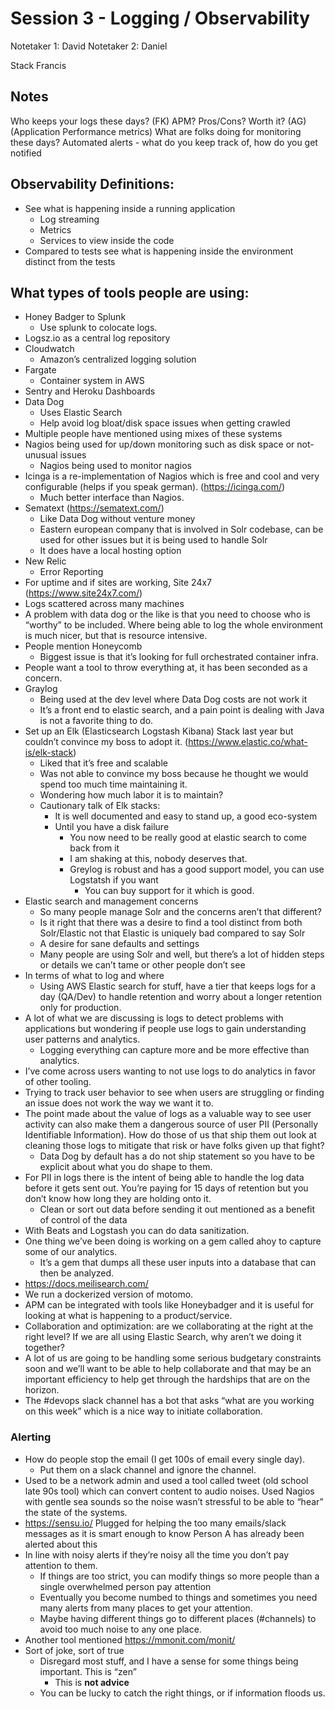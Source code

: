# Session 3 - Logging / Observability
Notetaker 1: David
Notetaker 2: Daniel 

Stack
Francis

## Notes
Who keeps your logs these days? (FK)
APM? Pros/Cons? Worth it? (AG) (Application Performance metrics)
What are folks doing for monitoring these days? 
Automated alerts - what do you keep track of, how do you get notified

## Observability Definitions:
* See what is happening inside a running application
    * Log streaming
    * Metrics
    * Services to view inside the code
* Compared to tests see what is happening inside the environment distinct from the tests

## What types of tools people are using:
* Honey Badger to Splunk
    * Use splunk to colocate logs.
* Logsz.io as a central log repository 
* Cloudwatch
    * Amazon’s centralized logging solution
* Fargate
    * Container system in AWS
* Sentry and Heroku Dashboards
* Data Dog
    * Uses Elastic Search
    * Help avoid log bloat/disk space issues when getting crawled
* Multiple people have mentioned using mixes of these systems
* Nagios being used for up/down monitoring such as disk space or not-unusual issues
    * Nagios being used to monitor nagios
* Icinga is a re-implementation of Nagios which is free and cool and very configurable (helps if you speak german). (https://icinga.com/)
    * Much better interface than Nagios.
* Sematext (https://sematext.com/)
    * Like Data Dog without venture money
    * Eastern european company that is involved in Solr codebase, can be used for other issues but it is being used to handle Solr
    * It does have a local hosting option
* New Relic
    * Error Reporting
* For uptime and if sites are working, Site 24x7 (https://www.site24x7.com/)
* Logs scattered across many machines
* A problem with data dog or the like is that you need to choose who is “worthy” to be included. Where being able to log the whole environment is much nicer, but that is resource intensive.
* People mention Honeycomb
    * Biggest issue is that it’s looking for full orchestrated container infra.
* People want a tool to throw everything at, it has been seconded as a concern.
* Graylog
    * Being used at the dev level where Data Dog costs are not work it
    * It’s a front end to elastic search, and a pain point is dealing with Java is not a favorite thing to do.
* Set up an Elk (Elasticsearch Logstash Kibana) Stack last year but couldn’t convince my boss to adopt it. (https://www.elastic.co/what-is/elk-stack)
    * Liked that it’s free and scalable
    * Was not able to convince my boss because he thought we would spend too much time maintaining it.
    * Wondering how much labor it is to maintain?
    * Cautionary talk of Elk stacks:
        * It is well documented and easy to stand up, a good eco-system
        * Until you have a disk failure
            * You now need to be really good at elastic search to come back from it
            * I am shaking at this, nobody deserves that.
            * Greylog is robust and has a good support model, you can use Logstatsh if you want
                * You can buy support for it which is good.
* Elastic search and management concerns
    * So many people manage Solr and the concerns aren’t that different?
    * Is it right that there was a desire to find a tool distinct from both Solr/Elastic not that Elastic is uniquely bad compared to say Solr
    * A desire for sane defaults and settings
    * Many people are using Solr and well, but there’s a lot of hidden steps or details we can’t tame or other people don’t see
* In terms of what to log and where
    * Using AWS Elastic search for stuff, have a tier that keeps logs for a day (QA/Dev) to handle retention and worry about a longer retention only for production.
* A lot of what we are discussing is logs to detect problems with applications but wondering if people use logs to gain understanding user patterns and analytics. 
    * Logging everything can capture more and be more effective than analytics.
* I’ve come across users wanting to not use logs to do analytics in favor of other tooling.
* Trying to track user behavior to see when users are struggling or finding an issue does not work the way we want it to.
* The point made about the value of logs as a valuable way to see user activity can also make them a dangerous source of user PII (Personally Identifiable Information). How do those of us that ship them out look at cleaning those logs to mitigate that risk or have folks given up that fight?
    * Data Dog by default has a do not ship statement so you have to be explicit about what you do shape to them.
* For PII in logs there is the intent of being able to handle the log data before it gets sent out. You’re paying for 15 days of retention but you don’t know how long they are holding onto it.
    * Clean or sort out data before sending it out mentioned as a benefit of control of the data
* With Beats and Logstash you can do data sanitization.
* One thing we’ve been doing is working on a gem called ahoy to capture some of our analytics.
    * It’s a gem that dumps all these user inputs into a database that can then be analyzed.
* https://docs.meilisearch.com/
* We run a dockerized version of motomo.
* APM can be integrated with tools like Honeybadger and it is useful for looking at what is happening to a product/service.
* Collaboration and optimization: are we collaborating at the right at the right level?  If we are all using Elastic Search, why aren’t we doing it together?
* A lot of us are going to be handling some serious budgetary constraints soon and we’ll want to be able to help collaborate and that may be an important efficiency to help get through the hardships that are on the horizon. 
* The #devops slack channel has a bot that asks “what are you working on this week” which is a nice way to initiate collaboration.


### Alerting
* How do people stop the email (I get 100s of email every single day).
    * Put them on a slack channel and ignore the channel.
* Used to be a network admin and used a tool called tweet (old school late 90s tool) which can convert content to audio noises. Used Nagios with gentle sea sounds so the noise wasn’t stressful to be able to “hear” the state of the systems.
* https://sensu.io/ Plugged for helping the too many emails/slack messages as it is smart enough to know Person A has already been alerted about this
* In line with noisy alerts if they’re noisy all the time you don’t pay attention to them.
    * If things are too strict, you can modify things so more people than a single overwhelmed person pay attention
    * Eventually you become numbed to things and sometimes you need many alerts from many places to get your attention.
    * Maybe having different things go to different places (#channels) to avoid too much noise to any one place.
* Another tool mentioned https://mmonit.com/monit/
* Sort of joke, sort of true
    * Disregard most stuff, and I have a sense for some things being important. This is “zen”
        * This is **not advice**
    * You can be lucky to catch the right things, or if information floods us.
